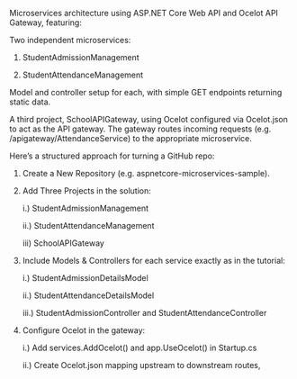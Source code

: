 Microservices architecture using ASP.NET Core Web API and Ocelot API Gateway, featuring:

Two independent microservices:

1. StudentAdmissionManagement

2. StudentAttendanceManagement

Model and controller setup for each, with simple GET endpoints returning static data.

A third project, SchoolAPIGateway, using Ocelot configured via Ocelot.json to act as the API gateway. 
The gateway routes incoming requests (e.g. /apigateway/AttendanceService) to the appropriate microservice.

Here’s a structured approach for turning a GitHub repo:

1. Create a New Repository (e.g. aspnetcore-microservices-sample).

2. Add Three Projects in the solution:

   i.) StudentAdmissionManagement

   ii.) StudentAttendanceManagement

   iii) SchoolAPIGateway

3. Include Models & Controllers for each service exactly as in the tutorial:

   i.) StudentAdmissionDetailsModel

   ii.) StudentAttendanceDetailsModel

   iii.) StudentAdmissionController and StudentAttendanceController

4. Configure Ocelot in the gateway:

   i.) Add services.AddOcelot() and app.UseOcelot() in Startup.cs

   ii.) Create Ocelot.json mapping upstream to downstream routes, 

